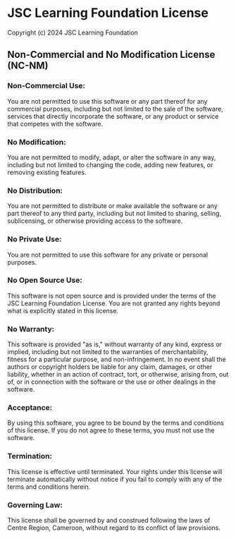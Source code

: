 # JSC Learning Foundation License

Copyright (c) 2024 JSC Learning Foundation

## Non-Commercial and No Modification License (NC-NM)

### Non-Commercial Use:

You are not permitted to use this software or any part thereof for any commercial purposes, including but not limited to the sale of the software, services that directly incorporate the software, or any product or service that competes with the software.

### No Modification:

You are not permitted to modify, adapt, or alter the software in any way, including but not limited to changing the code, adding new features, or removing existing features.

### No Distribution:

You are not permitted to distribute or make available the software or any part thereof to any third party, including but not limited to sharing, selling, sublicensing, or otherwise providing access to the software.

### No Private Use:

You are not permitted to use this software for any private or personal purposes.

### No Open Source Use:

This software is not open source and is provided under the terms of the JSC Learning Foundation License. You are not granted any rights beyond what is explicitly stated in this license.

### No Warranty:

This software is provided "as is," without warranty of any kind, express or implied, including but not limited to the warranties of merchantability, fitness for a particular purpose, and non-infringement. In no event shall the authors or copyright holders be liable for any claim, damages, or other liability, whether in an action of contract, tort, or otherwise, arising from, out of, or in connection with the software or the use or other dealings in the software.

### Acceptance:

By using this software, you agree to be bound by the terms and conditions of this license. If you do not agree to these terms, you must not use the software.

### Termination:

This license is effective until terminated. Your rights under this license will terminate automatically without notice if you fail to comply with any of the terms and conditions herein.

### Governing Law:

This license shall be governed by and construed following the laws of Centre Region, Cameroon, without regard to its conflict of law provisions.
